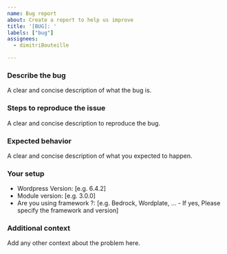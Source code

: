 ```yaml
---
name: Bug report
about: Create a report to help us improve
title: '[BUG]: '
labels: ["bug"]
assignees:
  - dimitriBouteille

---
```


### Describe the bug

A clear and concise description of what the bug is.

### Steps to reproduce the issue

A clear and concise description to reproduce the bug.

### Expected behavior

A clear and concise description of what you expected to happen.

### Your setup

- Wordpress Version: [e.g. 6.4.2]
- Module version: [e.g. 3.0.0]
- Are you using framework ?: [e.g. Bedrock, Wordplate, ... - If yes, Please specify the framework and version]

### Additional context

Add any other context about the problem here.
